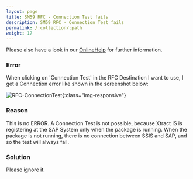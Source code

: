 ```yaml
---
layout: page
title: SM59 RFC - Connection Test fails
description: SM59 RFC - Connection Test fails
permalink: /:collection/:path
weight: 17
---
```


Please also have a look in our [OnlineHelp](https://help.theobald-software.com/en/) for further information.

### Error

When clicking on 'Connection Test' in the RFC Destination I want to use, I get a Connection error like shown in the screenshot below:

![RFC-ConnectionTest](/img/contents/RFC-ConnectionTest.png){:class="img-responsive"}

### Reason

This is no ERROR. A Connection Test is not possible, because Xtract IS is registering at the SAP System only when the package is running. When the package is not running, there is no connection between SSIS and SAP, and so the test will always fail.

### Solution

Please ignore it.